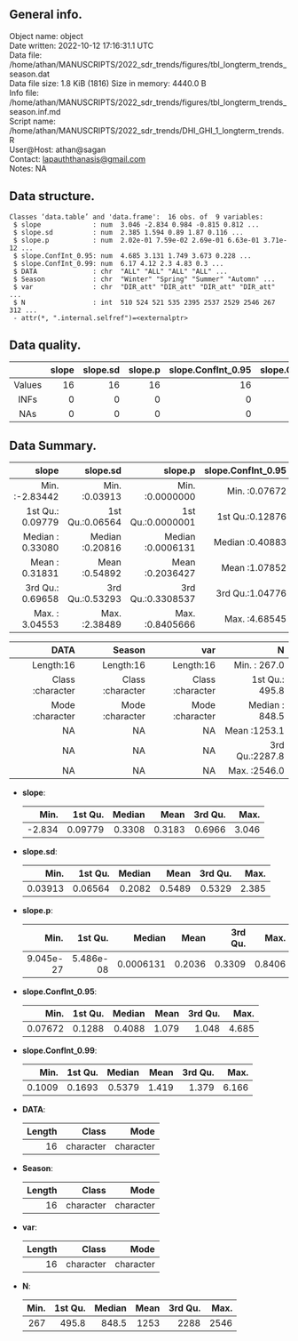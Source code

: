 <!-- This is a markdown file. -->


 General info.
---------------

Object name:    object      
Date written:   2022-10-12 17:16:31.1 UTC  
Data file:      /home/athan/MANUSCRIPTS/2022_sdr_trends/figures/tbl_longterm_trends_season.dat      
Data file size: 1.8 KiB (1816) 
Size in memory: 4440.0 B      
Info file:      /home/athan/MANUSCRIPTS/2022_sdr_trends/figures/tbl_longterm_trends_season.inf.md      
Script name:    /home/athan/MANUSCRIPTS/2022_sdr_trends/DHI_GHI_1_longterm_trends.R      
User@Host:      athan@sagan   
Contact:        <lapauththanasis@gmail.com>      
Notes:          NA      


 Data structure.
-----------------

```
Classes ‘data.table’ and 'data.frame':	16 obs. of  9 variables:
 $ slope             : num  3.046 -2.834 0.984 -0.815 0.812 ...
 $ slope.sd          : num  2.385 1.594 0.89 1.87 0.116 ...
 $ slope.p           : num  2.02e-01 7.59e-02 2.69e-01 6.63e-01 3.71e-12 ...
 $ slope.ConfInt_0.95: num  4.685 3.131 1.749 3.673 0.228 ...
 $ slope.ConfInt_0.99: num  6.17 4.12 2.3 4.83 0.3 ...
 $ DATA              : chr  "ALL" "ALL" "ALL" "ALL" ...
 $ Season            : chr  "Winter" "Spring" "Summer" "Automn" ...
 $ var               : chr  "DIR_att" "DIR_att" "DIR_att" "DIR_att" ...
 $ N                 : int  510 524 521 535 2395 2537 2529 2546 267 312 ...
 - attr(*, ".internal.selfref")=<externalptr> 
```


 Data quality.
---------------

| &nbsp; | slope | slope.sd | slope.p | slope.ConfInt_0.95 | slope.ConfInt_0.99 | DATA | Season | var |  N |
|:------:|------:|---------:|--------:|-------------------:|-------------------:|-----:|-------:|----:|---:|
| Values |    16 |       16 |      16 |                 16 |                 16 |    0 |      0 |   0 | 16 |
|  INFs  |     0 |        0 |       0 |                  0 |                  0 |    0 |      0 |   0 |  0 |
|  NAs   |     0 |        0 |       0 |                  0 |                  0 |    0 |      0 |   0 |  0 |


 Data Summary.
---------------

|            slope |        slope.sd |           slope.p | slope.ConfInt_0.95 | slope.ConfInt_0.99 |
|-----------------:|----------------:|------------------:|-------------------:|-------------------:|
| Min.   :-2.83442 | Min.   :0.03913 | Min.   :0.0000000 |    Min.   :0.07672 |     Min.   :0.1009 |
| 1st Qu.: 0.09779 | 1st Qu.:0.06564 | 1st Qu.:0.0000001 |    1st Qu.:0.12876 |     1st Qu.:0.1693 |
| Median : 0.33080 | Median :0.20816 | Median :0.0006131 |    Median :0.40883 |     Median :0.5379 |
| Mean   : 0.31831 | Mean   :0.54892 | Mean   :0.2036427 |    Mean   :1.07852 |     Mean   :1.4194 |
| 3rd Qu.: 0.69658 | 3rd Qu.:0.53293 | 3rd Qu.:0.3308537 |    3rd Qu.:1.04776 |     3rd Qu.:1.3794 |
| Max.   : 3.04553 | Max.   :2.38489 | Max.   :0.8405666 |    Max.   :4.68545 |     Max.   :6.1662 |

 

|             DATA |           Season |              var |              N |
|-----------------:|-----------------:|-----------------:|---------------:|
|        Length:16 |        Length:16 |        Length:16 | Min.   : 267.0 |
| Class :character | Class :character | Class :character | 1st Qu.: 495.8 |
| Mode  :character | Mode  :character | Mode  :character | Median : 848.5 |
|               NA |               NA |               NA | Mean   :1253.1 |
|               NA |               NA |               NA | 3rd Qu.:2287.8 |
|               NA |               NA |               NA | Max.   :2546.0 |



  * **slope**:


    |   Min. | 1st Qu. | Median |   Mean | 3rd Qu. |  Max. |
    |-------:|--------:|-------:|-------:|--------:|------:|
    | -2.834 | 0.09779 | 0.3308 | 0.3183 |  0.6966 | 3.046 |

  * **slope.sd**:


    |    Min. | 1st Qu. | Median |   Mean | 3rd Qu. |  Max. |
    |--------:|--------:|-------:|-------:|--------:|------:|
    | 0.03913 | 0.06564 | 0.2082 | 0.5489 |  0.5329 | 2.385 |

  * **slope.p**:


    |      Min. |   1st Qu. |    Median |   Mean | 3rd Qu. |   Max. |
    |----------:|----------:|----------:|-------:|--------:|-------:|
    | 9.045e-27 | 5.486e-08 | 0.0006131 | 0.2036 |  0.3309 | 0.8406 |

  * **slope.ConfInt_0.95**:


    |    Min. | 1st Qu. | Median |  Mean | 3rd Qu. |  Max. |
    |--------:|--------:|-------:|------:|--------:|------:|
    | 0.07672 |  0.1288 | 0.4088 | 1.079 |   1.048 | 4.685 |

  * **slope.ConfInt_0.99**:


    |   Min. | 1st Qu. | Median |  Mean | 3rd Qu. |  Max. |
    |-------:|--------:|-------:|------:|--------:|------:|
    | 0.1009 |  0.1693 | 0.5379 | 1.419 |   1.379 | 6.166 |

  * **DATA**:


    | Length |     Class |      Mode |
    |-------:|----------:|----------:|
    |     16 | character | character |

  * **Season**:


    | Length |     Class |      Mode |
    |-------:|----------:|----------:|
    |     16 | character | character |

  * **var**:


    | Length |     Class |      Mode |
    |-------:|----------:|----------:|
    |     16 | character | character |

  * **N**:


    | Min. | 1st Qu. | Median | Mean | 3rd Qu. | Max. |
    |-----:|--------:|-------:|-----:|--------:|-----:|
    |  267 |   495.8 |  848.5 | 1253 |    2288 | 2546 |


<!-- end of list -->


